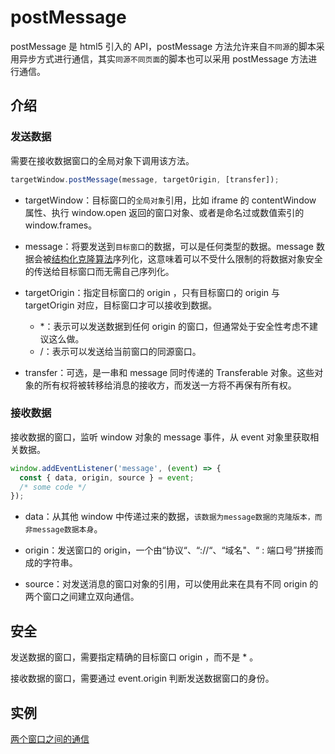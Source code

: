 # postMessage

postMessage 是 html5 引入的 API，postMessage 方法允许来自`不同源`的脚本采用异步方式进行通信，其实`同源不同页面`的脚本也可以采用 postMessage 方法进行通信。

## 介绍

### 发送数据

需要在接收数据窗口的全局对象下调用该方法。

```js
targetWindow.postMessage(message, targetOrigin, [transfer]);
```

- targetWindow：目标窗口的`全局对象`引用，比如 iframe 的 contentWindow 属性、执行 window.open 返回的窗口对象、或者是命名过或数值索引的 window.frames。

- message：将要发送到`目标窗口`的数据，可以是任何类型的数据。message 数据会被[结构化克隆算法](https://developer.mozilla.org/en-US/docs/web/api/web_workers_api/structured_clone_algorithm)序列化，这意味着可以不受什么限制的将数据对象安全的传送给目标窗口而无需自己序列化。

- targetOrigin：指定目标窗口的 origin ，只有目标窗口的 origin 与 targetOrigin 对应，目标窗口才可以接收到数据。

  - \*：表示可以发送数据到任何 origin 的窗口，但通常处于安全性考虑不建议这么做。
  - \/：表示可以发送给当前窗口的同源窗口。

- transfer：可选，是一串和 message 同时传递的 Transferable 对象。这些对象的所有权将被转移给消息的接收方，而发送一方将不再保有所有权。

### 接收数据

接收数据的窗口，监听 window 对象的 message 事件，从 event 对象里获取相关数据。

```js
window.addEventListener('message', (event) => {
  const { data, origin, source } = event;
  /* some code */
});
```

- data：从其他 window 中传递过来的数据，`该数据为message数据的克隆版本，而非message数据本身`。

- origin：发送窗口的 origin，一个由“协议“、“://“、“域名"、“ : 端口号”拼接而成的字符串。

- source：对发送消息的窗口对象的引用，可以使用此来在具有不同 origin 的两个窗口之间建立双向通信。

## 安全

发送数据的窗口，需要指定精确的目标窗口 origin ，而不是 \* 。

接收数据的窗口，需要通过 event.origin 判断发送数据窗口的身份。

## 实例

[两个窗口之间的通信](https://codepen.io/chinatjc/pen/VwQrYMp)
